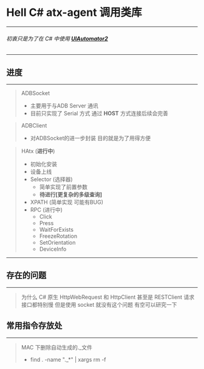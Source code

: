 # Hell C# atx-agent 调用类库

---
###### 初衷只是为了在 C# 中使用 **[UIAutomator2](https://github.com/openatx/uiautomator2)**
---


## 进度
---
> ADBSocket  
> - 主要用于与ADB Server 通讯  
> - 目前只实现了 Serial 方式 通过 **HOST** 方式连接后续会完善
	
> ADBClient  
> - 对ADBSocket的进一步封装 目的就是为了用得方便

> HAtx (**进行中**)
> - 初始化安装
> - 设备上线
> - Selector (选择器)
>   - 简单实现了前置参数
>	- **待进行[更复杂的多级查询]**
> - XPATH (简单实现 可能有BUG)
> - RPC (进行中)
>	- Click
>	- Press
>	- WaitForExists
>	- FreezeRotation
>	- SetOrientation
>	- DeviceInfo
---

## 存在的问题
---
> 为什么 C# 原生 HttpWebRequest 和 HttpClient 甚至是 RESTClient 请求接口都特别慢 但是使用 socket 就没有这个问题 有空可以研究一下

## 常用指令存放处
---
> MAC 下删除自动生成的._文件 
> - find . -name "._*"  | xargs rm -f